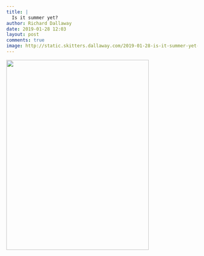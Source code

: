 ```yaml
---
title: |
  Is it summer yet?
author: Richard Dallaway
date: 2019-01-28 12:03
layout: post
comments: true
image: http://static.skitters.dallaway.com/2019-01-28-is-it-summer-yet-thumb-1-IMG_7502.JPG
---
```


<div>
        <a href="http://static.skitters.dallaway.com/2019-01-28-is-it-summer-yet-fullsize-1-IMG_7502.JPG">
          <img src="http://static.skitters.dallaway.com/2019-01-28-is-it-summer-yet-thumb-1-IMG_7502.JPG" width="375" height="500"/>
        </a>
      </div>



  

      